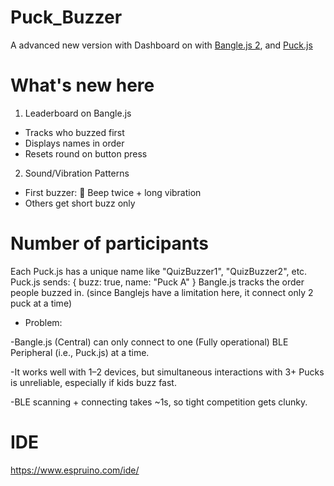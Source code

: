 # Puck_Buzzer
A advanced new version with Dashboard on with [Bangle.js 2](https://www.espruino.com/Bangle.js2), and [Puck.js](https://www.espruino.com/Puck.js)

# What's new here
1. Leaderboard on Bangle.js

- Tracks who buzzed first
- Displays names in order
- Resets round on button press

2. Sound/Vibration Patterns

- First buzzer: 🎵 Beep twice + long vibration
- Others get short buzz only

# Number of participants
Each Puck.js has a unique name like "QuizBuzzer1", "QuizBuzzer2", etc.
Puck.js sends: { buzz: true, name: "Puck A" }
Bangle.js tracks the order people buzzed in.
(since Banglejs have a limitation here, it connect only 2 puck at a time)

- Problem:
  
-Bangle.js (Central) can only connect to one (Fully operational) BLE Peripheral (i.e., Puck.js) at a time.

-It works well with 1–2 devices, but simultaneous interactions with 3+ Pucks is unreliable, especially if kids buzz fast.

-BLE scanning + connecting takes ~1s, so tight competition gets clunky.

# IDE
https://www.espruino.com/ide/




